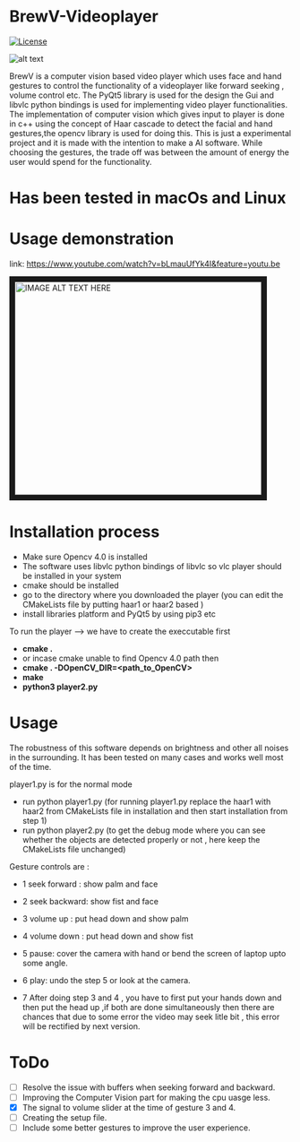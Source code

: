 # BrewV-Videoplayer

<a href="https://github.com/Aditya-11/BrewV-Videoplayer/blob/master/LICENSE"><img src="https://img.shields.io/badge/license-Apache-2.0-yellow.svg" alt="License" /></a>


![alt text](https://i.imgur.com/07nvIKx.png)

BrewV is a computer vision based video player which uses face and hand gestures to control the functionality of a videoplayer like forward seeking , volume control etc.
The PyQt5 library is used for the design the Gui and libvlc python bindings is used for implementing video player functionalities.
The implementation of computer vision which gives input to player is done in c++ using the concept of Haar cascade to detect the facial and hand gestures,the opencv library is used for doing this. This is just a experimental project and it is made with the intention to make a AI software.
While choosing the gestures, the trade off was between the amount of energy the user would spend for the functionality.

# Has been tested in macOs and Linux

# Usage demonstration 
link: https://www.youtube.com/watch?v=bLmauUfYk4I&feature=youtu.be

<a href="https://www.youtube.com/watch?v=bLmauUfYk4I&feature=youtu.be" target="_blank">
 <img src="http://img.youtube.com/vi/bLmauUfYk4I/0.jpg" 
alt="IMAGE ALT TEXT HERE" width="440" height="380" border="10" /></a>


# Installation process
* Make sure Opencv 4.0 is installed
* The software uses libvlc python bindings of libvlc so vlc player should be installed in your system
* cmake should be installed 
* go to the directory where you downloaded the player (you can edit the CMakeLists file by putting haar1 or haar2 based )
* install libraries platform and PyQt5 by using pip3 etc

To run the player --> we have to create the execcutable first

* <b>cmake .</b>
* or incase cmake unable to find Opencv 4.0 path then
* <b>cmake . -DOpenCV_DIR=<path_to_OpenCV></b>
* <b>make</b>
* <b>python3 player2.py</b>


# Usage 

The robustness of this software depends on brightness and other all noises in the surrounding. It has been tested on many cases and works well most of the time.

player1.py is for the normal mode

* run python player1.py  (for running player1.py replace the haar1 with haar2 from CMakeLists file in installation and then start installation from step 1)
* run python player2.py (to get the debug mode where you can see whether the objects are detected properly or not , here keep the CMakeLists file unchanged)

Gesture controls are : 
* 1 seek forward : show palm and face 
* 2 seek backward: show fist and face 
* 3 volume up : put head down and show palm
* 4 volume down : put head down and show fist
* 5 pause: cover the camera with hand or bend the screen of laptop upto some angle.
* 6 play: undo the step 5 or look at the camera.

* 7 After doing step 3 and 4 , you have to first put your hands down and then put the head up ,if both are done simultaneously then there are chances that due to some error the video may seek litle bit , this error will be rectified by next version.

# ToDo 
- [ ] Resolve the issue with buffers when seeking forward and backward.
- [ ] Improving the Computer Vision part for making the cpu uasge less.
- [x] The signal to volume slider at the time of gesture 3 and 4. 
- [ ] Creating the setup file.
- [ ] Include some better gestures to improve the user experience.
